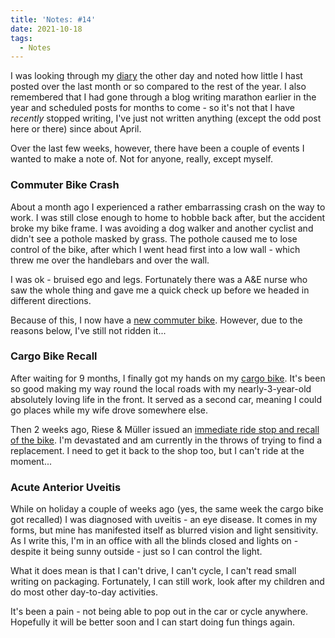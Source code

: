 ```yaml
---
title: 'Notes: #14'
date: 2021-10-18
tags:
  - Notes
---
```


I was looking through my [diary](/diary/) the other day and noted how little I hast posted over the last month or so compared to the rest of the year. I also remembered that I had gone through a blog writing marathon earlier in the year and scheduled posts for months to come - so it's not that I have _recently_ stopped writing, I've just not written anything (except the odd post here or there) since about April.

Over the last few weeks, however, there have been a couple of events I wanted to make a note of. Not for anyone, really, except myself.

### Commuter Bike Crash

About a month ago I experienced a rather embarrassing crash on the way to work. I was still close enough to home to hobble back after, but the accident broke my bike frame. I was avoiding a dog walker and another cyclist and didn't see a pothole masked by grass. The pothole caused me to lose control of the bike, after which I went head first into a low wall - which threw me over the handlebars and over the wall.

I was ok - bruised ego and legs. Fortunately there was a A&E nurse who saw the whole thing and gave me a quick check up before we headed in different directions.

Because of this, I now have a [new commuter bike](https://www.instagram.com/p/CUf7u6pIatL/). However, due to the reasons below, I've still not ridden it...

### Cargo Bike Recall

After waiting for 9 months, I finally got my hands on my [cargo bike](https://www.instagram.com/p/CTU85OUIOWn/). It's been so good making my way round the local roads with my nearly-3-year-old absolutely loving life in the front. It served as a second car, meaning I could go places while my wife drove somewhere else.

Then 2 weeks ago, Riese & Müller issued an [immediate ride stop and recall of the bike](https://www.r-m.de/en-gb/enterprise/press/press-releases/recall-and-immediate-ride-stop-packster-70-model/). I'm devastated and am currently in the throws of trying to find a replacement. I need to get it back to the shop too, but I can't ride at the moment...

### Acute Anterior Uveitis

While on holiday a couple of weeks ago (yes, the same week the cargo bike got recalled) I was diagnosed with uveitis - an eye disease. It comes in my forms, but mine has manifested itself as blurred vision and light sensitivity. As I write this, I'm in an office with all the blinds closed and lights on - despite it being sunny outside - just so I can control the light.

What it does mean is that I can't drive, I can't cycle, I can't read small writing on packaging. Fortunately, I can still work, look after my children and do most other day-to-day activities.

It's been a pain - not being able to pop out in the car or cycle anywhere. Hopefully it will be better soon and I can start doing fun things again.
